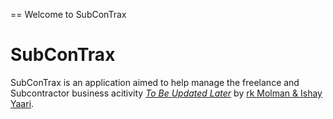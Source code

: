 == Welcome to SubConTrax

# SubConTrax 

SubConTrax is an application aimed to help manage the freelance and Subcontractor business acitivity
[*To Be Updated Later*](http://subcontrax.com/)
by [rk Molman & Ishay Yaari](http://miyasolutions.com/).